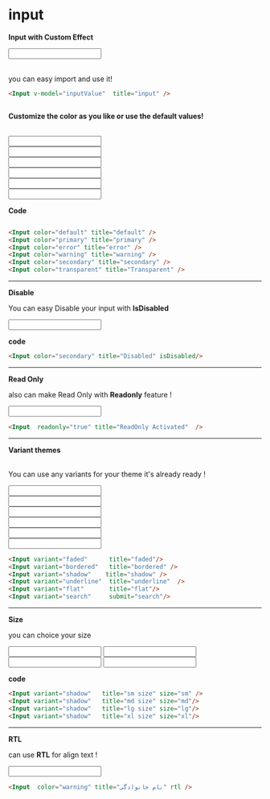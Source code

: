 
# input
<script >
import {ref} from 'vue'
const inputValue = ref('');
const inputValuedefault = ref('');
const inputValuePrimary = ref('');
const inputValueError = ref('');
const inputValueWarning = ref('');
const inputValueSecondary = ref('');
const inputValueTransparent = ref('');
const inputValueDisable = ref('');
const inputValueReadonly = ref('');
const inputValueRtl = ref('');

</script>

**Input with Custom Effect**
<div class="  p-6 rounded-lg shadow-inner flex justify-center items-center">
<Input v-model="inputValue"  title="input" />


</div>
<Br/>

you can easy import and use it!

```md
<Input v-model="inputValue"  title="input" />



```

**Customize the color as you like or use the default values!**

<Br/>

<div class="grid grid-cols-2 gap-4">
    <div class="   p-4 rounded-lg shadow-inner  flex justify-center items-center">
        <Input v-model="inputValueDefault" color="default" title="default" />
    </div>
    <div class="   p-4 rounded-lg shadow-inner  flex justify-center items-center">
        <Input v-model="inputValuePrimary" color="primary" title="primary"/>
    </div>
    <div class="   p-4 rounded-lg shadow-inner  flex justify-center items-center">
        <Input v-model="inputValueError" color="error" title="error"/> 
    </div>
    <div class="   p-4 rounded-lg shadow-inner  flex justify-center items-center">
        <Input v-model="inputValueWarning" color="warning" title="warning"/>
    </div>
    <div class="   p-4 rounded-lg shadow-inner  flex justify-center items-center">
        <Input v-model="inputValueSecondary" color="secondary" title="secondary"/>
    </div>
    <div class="   p-4 rounded-lg shadow-inner  flex justify-center items-center">
        <Input v-model="inputValueTransparent" color="transparent" title="Transparent"/>
    </div>
     
</div>


**Code** 

```md

<Input color="default" title="default" />
<Input color="primary" title="primary" />
<Input color="error" title="error" />
<Input color="warning" title="warning" />
<Input color="secondary" title="secondary" />
<Input color="transparent" title="Transparent" />


```

----

**Disable**
<br/>

 You can easy Disable your input  with  **IsDisabled**


<div class="   p-6 rounded-lg shadow-inner  flex justify-center items-center">

<Input v-model="inputValueDisable" color="secondary" title="Disabled" isDisabled/>

</div>

**code**
```md
<Input color="secondary" title="Disabled" isDisabled/>
```
---
**Read Only**
<br/>

also can make Read Only with  **Readonly** feature ! 

<div class="   p-6 rounded-lg shadow-inner  flex justify-center items-center">
<Input v-model="inputValueReadonly" color="primary"  readonly="true"   title="ReadOnly Activated"  /> 

</div>

```md
<Input  readonly="true" title="ReadOnly Activated"  /> 


```
---
**Variant themes**
<br/>
<br/>

You can use any variants for your theme it's already ready !
<div class="   p-6 rounded-lg shadow-inner  flex justify-center items-center">
<div class="flex w-full flex-col col-span-1 gap-4">
    <div class="   p-4 rounded-lg shadow-inner  flex justify-center items-center">

<Input variant="faded" title="faded"/>
</div>
    <div class="   p-4 rounded-lg shadow-inner  flex justify-center items-center">

<Input variant="bordered" title="bordered" />
</div>
    <div class="   p-4 rounded-lg shadow-inner  flex justify-center items-center">

<Input variant="shadow" title="shadow" />
</div>
    <div class="   p-4 rounded-lg shadow-inner  flex justify-center items-center">

<Input variant="underline" title="underline"  />
</div>
    <div class="   p-4 rounded-lg shadow-inner  flex justify-center items-center ">

<Input variant="flat" title="flat"/>
</div>
 <div class="   p-4 rounded-lg shadow-inner  flex justify-center items-center ">

<Input variant="search"  submit="search"/>

</div>
</div>
</div>

```md
<Input variant="faded"      title="faded"/>
<Input variant="bordered"   title="bordered" />
<Input variant="shadow"    title="shadow" />
<Input variant="underline"  title="underline"  />
<Input variant="flat"       title="flat"/>
<Input variant="search"     submit="search"/>


```

---
**Size**

you can choice your size
<div class="   p-6 rounded-lg shadow-inner  flex-col flex gap-4 justify-center items-center">

<Input variant="shadow"   title="sm size" size="sm" />
<Input variant="shadow"   title="md size" size="md"/>
<Input variant="shadow"   title="lg size" size="lg"/>
<Input variant="shadow"   title="xl size" size="xl"/>
</div>


**code**

```md
<Input variant="shadow"   title="sm size" size="sm" />
<Input variant="shadow"   title="md size" size="md"/>
<Input variant="shadow"   title="lg size" size="lg"/>
<Input variant="shadow"   title="xl size" size="xl"/>
```


---
**RTL**
<br/>

 can use **RTL** for align text ! 

<div class="   p-6 rounded-lg shadow-inner  flex justify-center items-center">
<Input v-model="inputValueRtl" color="warning"  title="نام خانوادگی"   rtl /> 

</div>

```md
<Input  color="warning" title="نام خانوادگی" rtl /> 


```